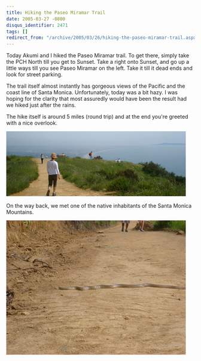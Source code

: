 ```yaml
---
title: Hiking the Paseo Miramar Trail
date: 2005-03-27 -0800
disqus_identifier: 2471
tags: []
redirect_from: "/archive/2005/03/26/hiking-the-paseo-miramar-trail.aspx/"
---
```


Today Akumi and I hiked the Paseo Miramar trail. To get there, simply
take the PCH North till you get to Sunset. Take a right onto Sunset, and
go up a little ways till you see Paseo Miramar on the left. Take it till
it dead ends and look for street parking.

The trail itself almost instantly has gorgeous views of the Pacific and
the coast line of Santa Monica. Unfortunately, today was a bit hazy. I
was hoping for the clarity that most assuredly would have been the
result had we hiked just after the rains.

The hike itself is around 5 miles (round trip) and at the end you're
greeted with a nice overlook.

![Paseo Miramar Hike](/images/PaseoMiramarHike.jpg)

On the way back, we met one of the native inhabitants of the Santa
Monica Mountains.

![Snake](/images/Snake.jpg)



